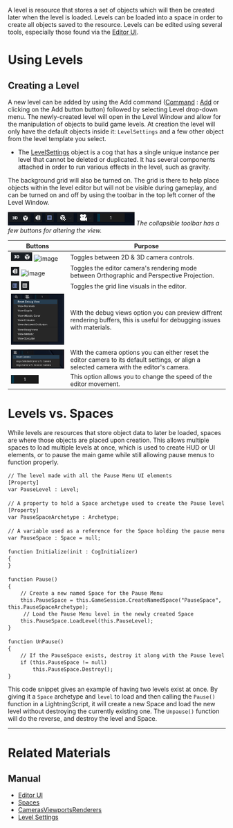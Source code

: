 A level is resource that stores a set of objects which will then be created later when the level is loaded. Levels can be loaded into a space in order to create all objects saved to the resource. Levels can be edited using several tools, especially those found via the [Editor UI](https://plasmaengine.github.io/PlasmaDocs/Manual/plasmamanual/editor/editorui.markdown).

 # Using Levels
 ## Creating a Level
A new level can be added by using the Add command ([Command](https://plasmaengine.github.io/PlasmaDocs/Manual/plasmamanual/editor/editorcommands/commands.markdown) : [Add](https://github.com/PlasmaEngine/PlasmaDocs/blob/master/code_reference/command_reference.markdown#add) or clicking on the Add button button) followed by selecting Level drop-down menu. The newly-created level will open in the Level Window and allow for the manipulation of objects to build game levels. At creation the level will only have the default objects inside it: `LevelSettings` and a few other object from the level template you select.


 - The [LevelSettings](https://plasmaengine.github.io/PlasmaDocs/Manual/plasmamanual/architecture/objects/levelsettings.markdown) object is a cog that has a single unique instance per level that cannot be deleted or duplicated. It has several components attached in order to run various effects in the level, such as gravity.

The background grid will also be turned on. The grid is there to help place objects within the level editor but will not be visible during gameplay, and can be turned on and off by using the toolbar in the top left corner of the Level Window.



![image](https://raw.githubusercontent.com/PlasmaEngine/PlasmaDocs/master/media/levelTools.PNG) *The collapsible toolbar has a few buttons for altering the view.*



| Buttons                             | Purpose |
|-------------------------------------|---------------------------------------------|
| ![image](https://raw.githubusercontent.com/PlasmaEngine/PlasmaDocs/master/media/3DToggle.PNG) ![image](https://media.githubusercontent.com/media/dragonCASTjosh/ZeroFiles/master/doc_files/47020.png) | Toggles between 2D & 3D camera controls.    |
| ![image](https://raw.githubusercontent.com/PlasmaEngine/PlasmaDocs/master/media/PerspectiveToggle.PNG) ![image](https://raw.githubusercontent.com/PlasmaEngine/PlasmaDocs/master/media/OrthographicsToggle.PNG) | Toggles the editor camera's rendering mode between Orthographic and Perspective Projection. |
| ![image](https://raw.githubusercontent.com/PlasmaEngine/PlasmaDocs/master/media/GridOn.PNG) ![image](https://raw.githubusercontent.com/PlasmaEngine/PlasmaDocs/master/media/GridOff.PNG) | Toggles the grid line visuals in the editor. |
| ![image](https://raw.githubusercontent.com/PlasmaEngine/PlasmaDocs/master/media/DebugViews.png) | With the debug views option you can preview diffrent rendering buffers, this is useful for debugging issues with materials.  |
| ![image](https://raw.githubusercontent.com/PlasmaEngine/PlasmaDocs/master/media/CameraOptions.png)  | With the camera options you can either reset the editor camera to its default settings, or align a selected camera with the editor's camera.  |
| ![image](https://raw.githubusercontent.com/PlasmaEngine/PlasmaDocs/master/media/Speed.png)  | This option allows you to change the speed of the editor movement.  |

 # Levels vs. Spaces
While levels are resources that store object data to later be loaded, spaces are where those objects are placed upon creation. This allows multiple spaces to load multiple levels at once, which is used to create HUD or UI elements, or to pause the main game while still allowing pause menus to function properly. 

```
// The level made with all the Pause Menu UI elements
[Property]
var PauseLevel : Level;

// A property to hold a Space archetype used to create the Pause level
[Property]
var PauseSpaceArchetype : Archetype;

// A variable used as a reference for the Space holding the pause menu
var PauseSpace : Space = null;

function Initialize(init : CogInitializer)
{
}

function Pause()
{
    // Create a new named Space for the Pause Menu
    this.PauseSpace = this.GameSession.CreateNamedSpace("PauseSpace", this.PauseSpaceArchetype);
     // Load the Pause Menu level in the newly created Space
    this.PauseSpace.LoadLevel(this.PauseLevel);
}

function UnPause()
{
    // If the PauseSpace exists, destroy it along with the Pause level
    if (this.PauseSpace != null)
        this.PauseSpace.Destroy();
}
```


This code snippet gives an example of having two levels exist at once. By giving it a `Space` archetype and `level` to load and then calling the `Pause()` function in a LightningScript, it will create a new Space and load the new level without destroying the currently existing one. The `Unpause()` function will do the reverse, and destroy the level and Space. 

---

 # Related Materials
 ## Manual
- [Editor UI](https://plasmaengine.github.io/PlasmaDocs/Manual/plasmamanual/editor/editorui.markdown)
- [Spaces](https://plasmaengine.github.io/PlasmaDocs/Manual/plasmamanual/architecture/objects/spaces.markdown)
- [CamerasViewportsRenderers](https://plasmaengine.github.io/PlasmaDocs/Manual/plasmamanual/graphics/camerasviewportsrenderers.markdown)
- [Level Settings](https://plasmaengine.github.io/PlasmaDocs/Manual/plasmamanual/architecture/objects/levelsettings.markdown)
 

 
